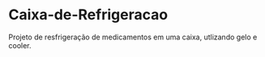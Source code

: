 # Caixa-de-Refrigeracao
Projeto de resfrigeração de medicamentos em uma caixa, utlizando gelo e cooler.
